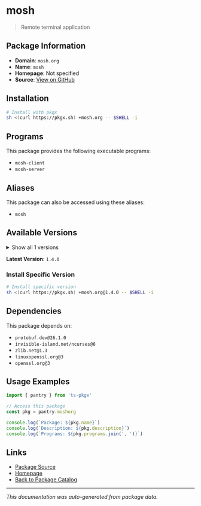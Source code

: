 # mosh

> Remote terminal application

## Package Information

- **Domain**: `mosh.org`
- **Name**: `mosh`
- **Homepage**: Not specified
- **Source**: [View on GitHub](https://github.com/pkgxdev/pantry/tree/main/projects/mosh.org/package.yml)

## Installation

```bash
# Install with pkgx
sh <(curl https://pkgx.sh) +mosh.org -- $SHELL -i
```

## Programs

This package provides the following executable programs:

- `mosh-client`
- `mosh-server`

## Aliases

This package can also be accessed using these aliases:

- `mosh`

## Available Versions

<details>
<summary>Show all 1 versions</summary>

- `1.4.0`

</details>

**Latest Version**: `1.4.0`

### Install Specific Version

```bash
# Install specific version
sh <(curl https://pkgx.sh) +mosh.org@1.4.0 -- $SHELL -i
```

## Dependencies

This package depends on:

- `protobuf.dev@26.1.0`
- `invisible-island.net/ncurses@6`
- `zlib.net@1.3`
- `linuxopenssl.org@3`
- `openssl.org@3`

## Usage Examples

```typescript
import { pantry } from 'ts-pkgx'

// Access this package
const pkg = pantry.moshorg

console.log(`Package: ${pkg.name}`)
console.log(`Description: ${pkg.description}`)
console.log(`Programs: ${pkg.programs.join(', ')}`)
```

## Links

- [Package Source](https://github.com/pkgxdev/pantry/tree/main/projects/mosh.org/package.yml)
- [Homepage](#)
- [Back to Package Catalog](../package-catalog.md)

---

*This documentation was auto-generated from package data.*
